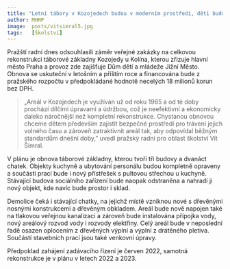 ```yaml
---
title: "Letní tábory v Kozojedech budou v moderním prostředí, děti budou bydlet i v nových chatkách"
author: MHMP
image: 	posts/vitsimral5.jpg
tags:   [Školství]
---
```


Pražští radní dnes odsouhlasili záměr veřejné zakázky na celkovou rekonstrukci táborové základny Kozojedy u Kolína, kterou zřizuje hlavní město Praha a provoz zde zajišťuje Dům dětí a mládeže Jižní Město. Obnova se uskuteční v letošním a příštím roce a financována bude z pražského rozpočtu v předpokládané hodnotě necelých 18 milionů korun bez DPH. 

> „Areál v Kozojedech je využíván už od roku 1965 a od té doby prochází dílčími úpravami a údržbou, což je neefektivní a ekonomicky daleko náročnější než kompletní rekonstrukce. Chystanou obnovou chceme dětem především zajistit bezpečné prostředí pro trávení jejich volného času a zároveň zatraktivnit areál tak, aby odpovídal běžným standardům dnešní doby,” uvedl pražský radní pro oblast školství Vít Šimral. 

V plánu je obnova táborové základny, kterou tvoří tři budovy a dvanáct chatek. Objekty kuchyně a ubytování personálu budou kompletně opraveny a součástí prací bude i nový přístřešek s pultovou střechou u kuchyně. Stávající budova sociálního zařízení bude naopak odstraněna a nahradí ji nový objekt, kde navíc bude prostor i sklad.

Demolice čeká i stávající chatky, na jejichž místě vzniknou nové s dřevěnými nosnými konstrukcemi a dřevěným obkladem. Areál bude nově napojen také na tlakovou veřejnou kanalizaci a zároveň bude instalována přípojka vody, nový areálový rozvod vody i rozvody elektřiny. Celý areál bude v neposlední řadě osazen oplocením z dřevěných výplní a výplní z drátěného pletiva. Součástí stavebních prací jsou také venkovní úpravy. 

Předpoklad zahájení zadávacího řízení je červen 2022, samotná rekonstrukce je v plánu v letech 2022 a 2023. 
